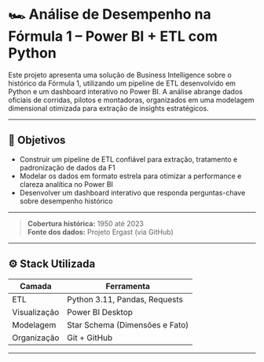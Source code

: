 # 🏎️ Análise de Desempenho na Fórmula 1 – Power BI + ETL com Python

Este projeto apresenta uma solução de Business Intelligence sobre o histórico da Fórmula 1, utilizando um pipeline de ETL desenvolvido em Python e um dashboard interativo no Power BI. A análise abrange dados oficiais de corridas, pilotos e montadoras, organizados em uma modelagem dimensional otimizada para extração de insights estratégicos.

---

## 📌 Objetivos

- Construir um pipeline de ETL confiável para extração, tratamento e padronização de dados da F1
- Modelar os dados em formato estrela para otimizar a performance e clareza analítica no Power BI
- Desenvolver um dashboard interativo que responda perguntas-chave sobre desempenho histórico

---

> **Cobertura histórica:** 1950 até 2023  
> **Fonte dos dados:** Projeto Ergast (via GitHub)

---

## ⚙️ Stack Utilizada

| Camada       | Ferramenta       |
|--------------|------------------|
| ETL          | Python 3.11, Pandas, Requests |
| Visualização | Power BI Desktop |
| Modelagem    | Star Schema (Dimensões e Fato) |
| Organização  | Git + GitHub     |

---
